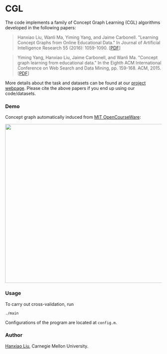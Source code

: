 # CGL
The code implements a family of Concept Graph Learning (CGL) algorithms developed in the following papers:
>Hanxiao Liu, Wanli Ma, Yiming Yang, and Jaime Carbonell. "Learning Concept Graphs from Online Educational Data." In Journal of Artificial Intelligence Research 55 (2016): 1059-1090. [[PDF](http://www.cs.cmu.edu/~hanxiaol/publications/liu-jair16.pdf)]

>Yiming Yang, Hanxiao Liu, Jaime Carbonell, and Wanli Ma. "Concept graph learning from educational data." In the Eighth ACM International Conference on Web Search and Data Mining, pp. 159-168. ACM, 2015. [[PDF](http://www.cs.cmu.edu/~hanxiaol/publications/yang-wsdm15.pdf)]

More details about the task and datasets can be found at our [project webpage](http://bonda.lti.cs.cmu.edu/teacher/). Please cite the above papers if you end up using our code/datasets. 

### Demo
Concept graph automatically induced from [MIT OpenCourseWare](http://ocw.mit.edu/):

<img src="http://www.cs.cmu.edu/~hanxiaol/img/cgl.png" width="512">

### Usage
To carry out cross-validation, run
```
./main
```
Configurations of the program are located at `config.m`.

### Author
[Hanxiao Liu](http://www.cs.cmu.edu/~hanxiaol/), Carnegie Mellon University.

